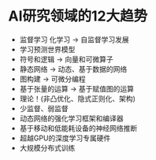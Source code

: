 
# AI研究领域的12大趋势


- 监督学习 化学习 → 自监督学习发展
- 学习预测世界模型
- 符号和逻辑 → 向量和可微算子
- 静态网络 → 动态、基于数据的网络
- 图构建 → 可微分编程
- 基于张量的运算 → 基于赋值图的运算
- 理论！(非凸优化、隐式正则化、架构)
- 少监督、弱监督
- 动态网络的强化学习框架和编译器
- 基于移动和低能耗设备的神经网络推断
- 超越GPU的深度学习专属硬件
- 大规模分布式训练

